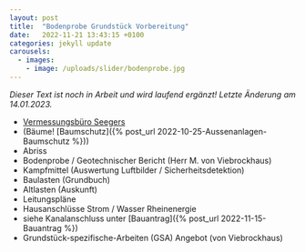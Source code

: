 ```yaml
---
layout: post
title:  "Bodenprobe Grundstück Vorbereitung"
date:   2022-11-21 13:43:15 +0100
categories: jekyll update
carousels:
  - images: 
    - image: /uploads/slider/bodenprobe.jpg
---
```


*Dieser Text ist noch in Arbeit und wird laufend ergänzt! Letzte Änderung am 14.01.2023.*

- [Vermessungsbüro Seegers](https://www.vermessung-seegers.de/) 
- (Bäume! [Baumschutz]({% post_url 2022-10-25-Aussenanlagen-Baumschutz %}))
- Abriss 
- Bodenprobe / Geotechnischer Bericht (Herr M. von Viebrockhaus) 
- Kampfmittel (Auswertung Luftbilder / Sicherheitsdetektion)
- Baulasten (Grundbuch)
- Altlasten (Auskunft)
- Leitungspläne 
- Hausanschlüsse Strom / Wasser Rheinenergie
- siehe Kanalanschluss unter [Bauantrag]({% post_url 2022-11-15-Bauantrag %})
- Grundstück-spezifische-Arbeiten (GSA) Angebot (von Viebrockhaus) 